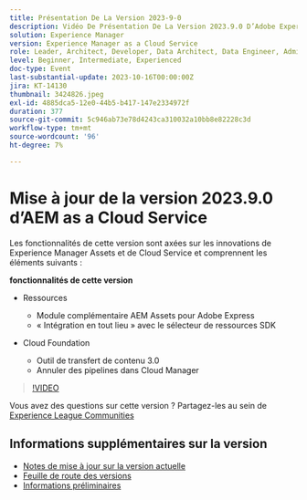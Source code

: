 ```yaml
---
title: Présentation De La Version 2023-9-0
description: Vidéo De Présentation De La Version 2023.9.0 D’Adobe Experience Manager as a Cloud Service
solution: Experience Manager
version: Experience Manager as a Cloud Service
role: Leader, Architect, Developer, Data Architect, Data Engineer, Admin, User
level: Beginner, Intermediate, Experienced
doc-type: Event
last-substantial-update: 2023-10-16T00:00:00Z
jira: KT-14130
thumbnail: 3424826.jpeg
exl-id: 4885dca5-12e0-44b5-b417-147e2334972f
duration: 377
source-git-commit: 5c946ab73e78d4243ca310032a10bb8e82228c3d
workflow-type: tm+mt
source-wordcount: '96'
ht-degree: 7%

---
```


# Mise à jour de la version 2023.9.0 d’AEM as a Cloud Service

Les fonctionnalités de cette version sont axées sur les innovations de Experience Manager Assets et de Cloud Service et comprennent les éléments suivants :

**fonctionnalités de cette version**

* Ressources
   * Module complémentaire AEM Assets pour Adobe Express
   * « Intégration en tout lieu » avec le sélecteur de ressources SDK

* Cloud Foundation
   * Outil de transfert de contenu 3.0
   * Annuler des pipelines dans Cloud Manager

>[!VIDEO](https://video.tv.adobe.com/v/3424826/?learn=on)

Vous avez des questions sur cette version ?  Partagez-les au sein de [Experience League Communities](https://adobe.ly/3rMScIU)

## Informations supplémentaires sur la version

* [Notes de mise à jour sur la version actuelle](https://experienceleague.adobe.com/docs/experience-manager-cloud-service/content/release-notes/home.html?lang=fr)
* [Feuille de route des versions](https://experienceleague.adobe.com/docs/experience-manager-release-information/aem-release-updates/update-releases-roadmap.html?lang=fr)
* [Informations préliminaires](https://experienceleague.adobe.com/docs/experience-manager-cloud-service/content/release-notes/prerelease.html?lang=fr)
